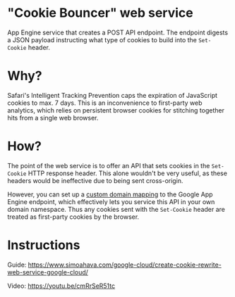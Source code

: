 # "Cookie Bouncer" web service
App Engine service that creates a POST API endpoint. The endpoint digests a JSON payload instructing what type of cookies to build into the `Set-Cookie` header.

# Why?
Safari's Intelligent Tracking Prevention caps the expiration of JavaScript cookies to max. 7 days. This is an inconvenience to first-party web analytics, which relies on persistent browser cookies for stitching together hits from a single web browser.

# How?
The point of the web service is to offer an API that sets cookies in the `Set-Cookie` HTTP response header. This alone wouldn't be very useful, as these headers would be ineffective due to being sent cross-origin.

However, you can set up a [custom domain mapping](https://cloud.google.com/appengine/docs/standard/python/mapping-custom-domains) to the Google App Engine endpoint, which effectively lets you service this API in your own domain namespace. Thus any cookies sent with the `Set-Cookie` header are treated as first-party cookies by the browser.

# Instructions
Guide: https://www.simoahava.com/google-cloud/create-cookie-rewrite-web-service-google-cloud/

Video: https://youtu.be/cmRrSeR51tc
